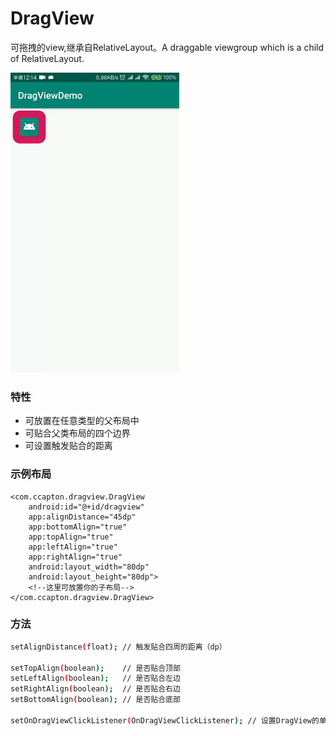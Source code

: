 # DragView
可拖拽的view,继承自RelativeLayout。A draggable viewgroup which is a child of RelativeLayout.

![](https://raw.githubusercontent.com/Ccapton/DragView/master/dragview_demo.gif)

### 特性
- 可放置在任意类型的父布局中
- 可贴合父类布局的四个边界
- 可设置触发贴合的距离

### 示例布局
```
<com.ccapton.dragview.DragView
    android:id="@+id/dragview"
    app:alignDistance="45dp"
    app:bottomAlign="true"
    app:topAlign="true"
    app:leftAlign="true"
    app:rightAlign="true"
    android:layout_width="80dp"
    android:layout_height="80dp">
    <!--这里可放置你的子布局-->
</com.ccapton.dragview.DragView>
```

### 方法
``` bash
setAlignDistance(float); // 触发贴合四周的距离（dp）

setTopAlign(boolean);    // 是否贴合顶部
setLeftAlign(boolean);   // 是否贴合左边
setRightAlign(boolean);  // 是否贴合右边
setBottomAlign(boolean); // 是否贴合底部

setOnDragViewClickListener(OnDragViewClickListener); // 设置DragView的单击事件
```
